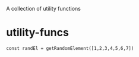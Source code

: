 A collection of utility functions

# utility-funcs

```
const randEl = getRandomElement([1,2,3,4,5,6,7])
```
